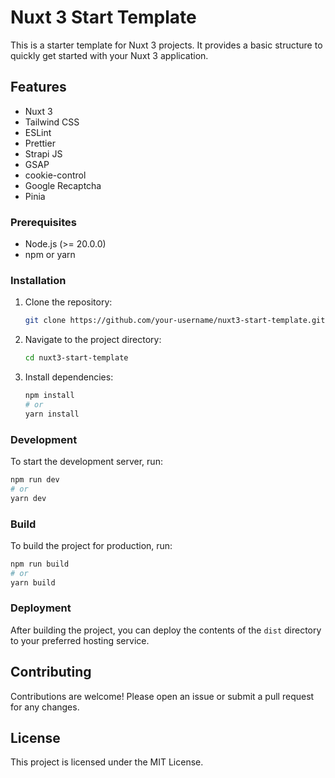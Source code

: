 # Nuxt 3 Start Template

This is a starter template for Nuxt 3 projects. It provides a basic structure to quickly get started with your Nuxt 3 application.

## Features

- Nuxt 3
- Tailwind CSS
- ESLint
- Prettier
- Strapi JS
- GSAP
- cookie-control
- Google Recaptcha
- Pinia


### Prerequisites

- Node.js (>= 20.0.0)
- npm or yarn

### Installation

1. Clone the repository:

    ```bash
    git clone https://github.com/your-username/nuxt3-start-template.git
    ```

2. Navigate to the project directory:

    ```bash
    cd nuxt3-start-template
    ```

3. Install dependencies:

    ```bash
    npm install
    # or
    yarn install
    ```

### Development

To start the development server, run:

```bash
npm run dev
# or
yarn dev
```

### Build

To build the project for production, run:

```bash
npm run build
# or
yarn build
```

### Deployment

After building the project, you can deploy the contents of the `dist` directory to your preferred hosting service.

## Contributing

Contributions are welcome! Please open an issue or submit a pull request for any changes.

## License

This project is licensed under the MIT License.